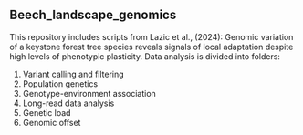 ## Beech_landscape_genomics

This repository includes scripts from Lazic et al., (2024): Genomic variation of a keystone forest tree species reveals signals of local adaptation despite high levels of phenotypic plasticity.
Data analysis is divided into folders:
1. Variant calling and filtering
2. Population genetics
3. Genotype-environment association
4. Long-read data analysis
5. Genetic load
6. Genomic offset

